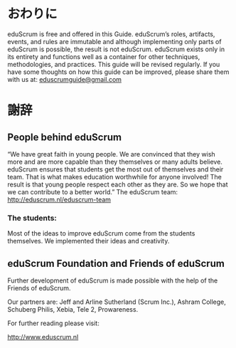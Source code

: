 <!--# End Note -->
# おわりに

eduScrum is free and offered in this Guide. eduScrum’s roles, artifacts, events, and rules are immutable and although implementing only parts of eduScrum is possible, the result is not eduScrum. eduScrum exists only in its entirety and functions well as a container for other techniques, methodologies, and practices. 
This guide will be revised regularly. If you have some thoughts on how this guide can be improved, please share them with us at:
eduscrumguide@gmail.com


<!-- # Acknowledgements -->
# 謝辞

## People behind eduScrum

“We have great faith in young people. We are convinced that they wish more and are more capable than they themselves or many adults believe. eduScrum ensures that students get the most out of themselves and their team. That is what makes education worthwhile for anyone involved! The result is that young people respect each other as they are. So we hope that we can contribute to a better world.”
The eduScrum team: http://eduscrum.nl/eduscrum-team

### The students: 

Most of the ideas to improve eduScrum come from the students themselves. We implemented their ideas and creativity. 

## eduScrum Foundation and Friends of eduScrum

Further development of eduScrum is made possible with the help of the Friends of eduScrum. 

Our partners are: Jeff and Arline Sutherland (Scrum Inc.), Ashram College, Schuberg Philis, Xebia, Tele 2, Prowareness.

For further reading please visit:

http://www.eduscrum.nl

